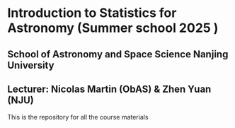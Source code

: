 # Introduction to Statistics for Astronomy (Summer school 2025 )
## School of Astronomy and Space Science Nanjing University
## Lecturer: Nicolas Martin (ObAS) & Zhen Yuan (NJU)

This is the repository for all the course materials 